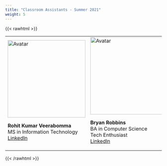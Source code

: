 ```yaml
---
title: "Classroom Assistants - Summer 2021"
weight: 5
---
```


{{< rawhtml >}}
<div class="row">
<link rel="stylesheet" href="/assets/css/custom.css">
<table>
<tr>
  <td>
  <link rel="stylesheet" href="/assets/css/custom.css">
  <img class = "myImage" src="rohit.jpg" alt="Avatar" style="width:250px;height:250px;">
  <p class= "heading"><b>Rohit Kumar Veerabomma</b><br/>
  MS in Information Technology<br/>
  <a href="https://www.linkedin.com/in/rohit-kumar-veerabomma-265817b9/">LinkedIn</a></p>
  </td>
  <td>
  <link rel="stylesheet" href="/assets/css/custom.css">
  <img class = "myImage" src="bryan.jpeg" alt="Avatar" style="width:250px;height:250px;">
  <p class= "heading"> <b>Bryan Robbins</b><br/>
  BA in Computer Science<br/>
  Tech Enthusiast <br/>
  <a href="https://www.linkedin.com/in/bryan-robbins-03a030100/">LinkedIn</a></p>
  </td>
</tr>
</table>
</div>
{{< /rawhtml >}}